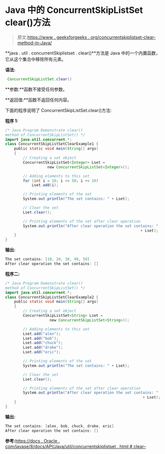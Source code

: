 # Java 中的 ConcurrentSkipListSet clear()方法

> 原文:[https://www . geeksforgeeks . org/concurrentskiplistset-clear-method-in-Java/](https://www.geeksforgeeks.org/concurrentskiplistset-clear-method-in-java/)

**java . util . concurrentSkiplistset . clear()**方法是 Java 中的一个内置函数，它从这个集合中移除所有元素。

**语法:**

```java
 ConcurrentSkipListSet.clear()

```

**参数:**函数不接受任何参数。

**返回值:**函数不返回任何内容。

下面的程序说明了 ConcurrentSkipListSet.clear()方法:

**程序 1:**

```java
/* Java Program Demonstrate clear()
method of ConcurrentSkipListSet() */
import java.util.concurrent.*;
class ConcurrentSkipListSetClearExample1 {
    public static void main(String[] args)
    {
        // Creating a set object
        ConcurrentSkipListSet<Integer> Lset = 
                   new ConcurrentSkipListSet<Integer>();

        // Adding elements to this set
        for (int i = 10; i <= 50; i += 10)
            Lset.add(i);

        // Printing elements of the set
        System.out.println("The set contains: " + Lset);

        // Clear the set
        Lset.clear();

        // Printing elements of the set after clear operation
        System.out.println("After clear operation the set contains: " 
                                                             + Lset);
    }
}
```

**输出:**

```java
The set contains: [10, 20, 30, 40, 50]
After clear operation the set contains: []

```

**程序二:**

```java
/* Java Program Demonstrate clear()
method of ConcurrentSkipListSet() */
import java.util.concurrent.*;
class ConcurrentSkipListSetClearExample2 {
    public static void main(String[] args)
    {
        // Creating a set object
        ConcurrentSkipListSet<String> Lset = 
                    new ConcurrentSkipListSet<String>();

        // Adding elements to this set
        Lset.add("alex");
        Lset.add("bob");
        Lset.add("chuck");
        Lset.add("drake");
        Lset.add("eric");

        // Printing elements of the set
        System.out.println("The set contains: " + Lset);

        // Clear the set
        Lset.clear();

        // Printing elements of the set after clear operation
        System.out.println("After clear operation the set contains: " 
                                                              + Lset);
    }
}
```

**输出:**

```java
The set contains: [alex, bob, chuck, drake, eric]
After clear operation the set contains: []

```

**参考:**[https://docs . Oracle . com/javase/8/docs/API/Java/util/concurrentskiplistset . html # clear–](https://docs.oracle.com/javase/8/docs/api/java/util/concurrent/ConcurrentSkipListSet.html#clear--)